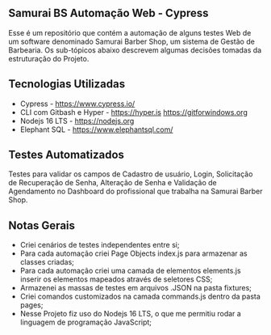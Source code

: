 ## Samurai BS Automação Web - Cypress

Esse é um repositório que contém a automação de alguns testes Web de um software denominado Samurai Barber Shop, um sistema de Gestão de Barbearia. Os sub-tópicos abaixo descrevem algumas decisões tomadas da estruturação do Projeto.

## Tecnologias Utilizadas

 - Cypress - https://www.cypress.io/
 - CLI com Gitbash e Hyper - https://hyper.is https://gitforwindows.org
 - Nodejs 16 LTS - https://nodejs.org
 - Elephant SQL - https://www.elephantsql.com/

## Testes Automatizados

Testes para validar os campos de Cadastro de usuário, Login, Solicitação de Recuperação de Senha, Alteração de Senha e Validação de Agendamento no Dashboard do profissional que trabalha na Samurai Barber Shop.

## Notas Gerais

-   Criei cenários de testes independentes entre si;
-   Para cada automação criei Page Objects index.js para armazenar as classes criadas;
-   Para cada automação criei uma camada de elementos elements.js inserir os elementos mapeados através de seletores CSS;
-	Armazenei as massas de testes em arquivos .JSON na pasta fixtures;
-	Criei comandos customizados na camada commands.js dentro da pasta pages;
-   Nesse Projeto fiz uso do Nodejs 16 LTS, o que me permitiu rodar a linguagem de programação JavaScript;